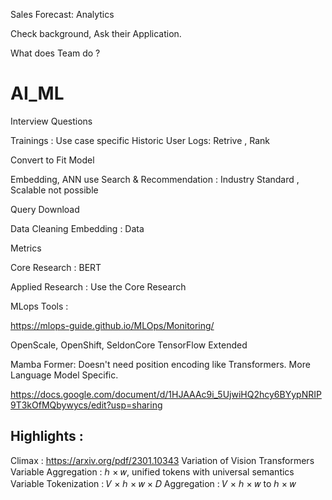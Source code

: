 Sales Forecast: Analytics 

Check background, Ask their Application.  

What does Team do ?

# AI_ML
Interview Questions


Trainings :
Use case specific 
Historic User Logs: Retrive , Rank 

Convert to Fit Model

Embedding, ANN use Search & Recommendation : Industry Standard , Scalable not possible 

Query 
Download 

Data Cleaning
Embedding : Data 

Metrics

Core Research : BERT 

Applied Research : Use the Core Research 

MLops Tools :

https://mlops-guide.github.io/MLOps/Monitoring/

OpenScale, OpenShift, 
SeldonCore
TensorFlow Extended

Mamba Former: 
Doesn't need position encoding like Transformers. 
More Language Model Specific. 

https://docs.google.com/document/d/1HJAAAc9i_5UjwiHQ2hcy6BYypNRIP9T3kOfMQbywycs/edit?usp=sharing

Highlights :
-----------
Climax : https://arxiv.org/pdf/2301.10343
Variation of Vision Transformers
Variable Aggregation : ℎ × 𝑤, unified tokens with universal semantics
Variable Tokenization : 𝑉 × ℎ × 𝑤 × 𝐷
Aggregation : 𝑉 × ℎ × 𝑤 to ℎ × 𝑤



